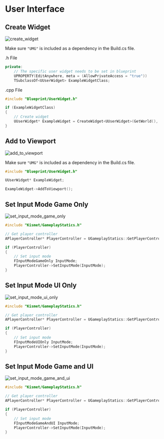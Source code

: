 # User Interface

## Create Widget

![create_widget](https://github.com/marcohenning/ue5-cheatsheet/assets/91918460/cd6df316-fb57-489c-82c8-ea4031aac8f4)

Make sure `"UMG"` is included as a dependency in the Build.cs file.

.h File
```cpp
private:
	// The specific user widget needs to be set in blueprint
	UPROPERTY(EditAnywhere, meta = (AllowPrivateAccess = "true"))
	TSubclassOf<UUserWidget> ExampleWidgetClass;
```

.cpp File
```cpp
#include "Blueprint/UserWidget.h"

if (ExampleWidgetClass)
{
	// Create widget
	UUserWidget* ExampleWidget = CreateWidget<UUserWidget>(GetWorld(), ExampleWidgetClass);
}
```

## Add to Viewport

![add_to_viewport](https://github.com/marcohenning/ue5-cheatsheet/assets/91918460/5ce9b6d4-4a85-4209-8108-0fd73cf3cefd)

Make sure `"UMG"` is included as a dependency in the Build.cs file.

```cpp
#include "Blueprint/UserWidget.h"

UUserWidget* ExampleWidget;

ExampleWidget->AddToViewport();
```

## Set Input Mode Game Only

![set_input_mode_game_only](https://github.com/marcohenning/ue5-cheatsheet/assets/91918460/b722ab7c-7cc5-440b-a9c9-277318c73fc5)

```cpp
#include "Kismet/GameplayStatics.h"

// Get player controller
APlayerController* PlayerController = UGameplayStatics::GetPlayerController(this, 0);

if (PlayerController)
{
	// Set input mode
	FInputModeGameOnly InputMode;
	PlayerController->SetInputMode(InputMode);
}
```

## Set Input Mode UI Only

![set_input_mode_ui_only](https://github.com/marcohenning/ue5-cheatsheet/assets/91918460/8d3540e0-21b0-4bb0-97e1-6b1ff912a6c2)

```cpp
#include "Kismet/GameplayStatics.h"

// Get player controller
APlayerController* PlayerController = UGameplayStatics::GetPlayerController(this, 0);

if (PlayerController)
{
	// Set input mode
	FInputModeUIOnly InputMode;
	PlayerController->SetInputMode(InputMode);
}
```

## Set Input Mode Game and UI

![set_input_mode_game_and_ui](https://github.com/marcohenning/ue5-cheatsheet/assets/91918460/33c6c6a3-7a66-4ef9-bf21-a4685b79c621)

```cpp
#include "Kismet/GameplayStatics.h"

// Get player controller
APlayerController* PlayerController = UGameplayStatics::GetPlayerController(this, 0);

if (PlayerController)
{
	// Set input mode
	FInputModeGameAndUI InputMode;
	PlayerController->SetInputMode(InputMode);
}
```
